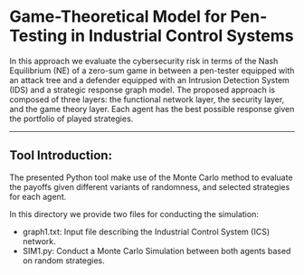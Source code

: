 # Game-Theoretical Model for Pen-Testing in Industrial Control Systems

In this approach we evaluate the cybersecurity risk in terms of the Nash Equilibrium (NE) of a zero-sum game in between a pen-tester equipped with an attack tree and a defender equipped with an Intrusion Detection System (IDS) and a strategic response graph model. The proposed approach is composed of three layers: the functional network layer, the security layer, and the game theory layer. Each agent has the best possible response given the portfolio of played strategies.


----
## Tool Introduction:

The presented Python tool make use of the Monte Carlo method to evaluate the payoffs given different variants of randomness, and selected strategies for each agent.

In this directory we provide two files for conducting the simulation:

* graph1.txt: Input file describing the Industrial Control System (ICS) network.
* SIM1.py:    Conduct a Monte Carlo Simulation between both agents based on random strategies.
